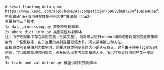 	# kesai_liantong_data_game
	https://www.kesci.com/apps/home/#!/competition/59682b887284f10ace46baf3/content/0
	中国联通“沃+海创开放数据应用大赛”算法题（top2）
	主要包含三个脚本
	1> data_processing.py 数据预处理脚本
	2> phone_dict_info.py 类别属性映射脚本
	注：由于数据集中存在类别变量（分类变量），通常可以进行onehot编码或者将类别变量直接映射为一个整型数字，由于这里的类别变量取值太多，所以采用第二种方法。
	直接将类别变量映射为数字时，需要注意类别变量的大小是否有意义。这里由于使用lightGBM模型，可以直接使用类别属性，但是因为没有考虑变量的大小，所以可能会对模型产生一定影响。
	3> train_and_validation.py 模型训练和预测脚本
